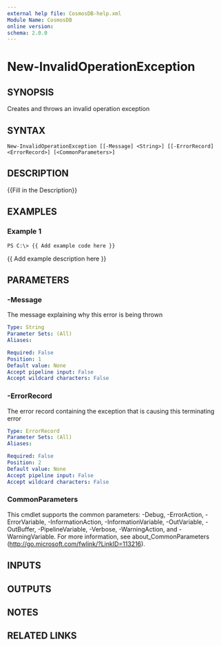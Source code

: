 ```yaml
---
external help file: CosmosDB-help.xml
Module Name: CosmosDB
online version: 
schema: 2.0.0
---
```


# New-InvalidOperationException

## SYNOPSIS
Creates and throws an invalid operation exception

## SYNTAX

```
New-InvalidOperationException [[-Message] <String>] [[-ErrorRecord] <ErrorRecord>] [<CommonParameters>]
```

## DESCRIPTION
{{Fill in the Description}}

## EXAMPLES

### Example 1
```
PS C:\> {{ Add example code here }}
```

{{ Add example description here }}

## PARAMETERS

### -Message
The message explaining why this error is being thrown

```yaml
Type: String
Parameter Sets: (All)
Aliases: 

Required: False
Position: 1
Default value: None
Accept pipeline input: False
Accept wildcard characters: False
```

### -ErrorRecord
The error record containing the exception that is causing this terminating error

```yaml
Type: ErrorRecord
Parameter Sets: (All)
Aliases: 

Required: False
Position: 2
Default value: None
Accept pipeline input: False
Accept wildcard characters: False
```

### CommonParameters
This cmdlet supports the common parameters: -Debug, -ErrorAction, -ErrorVariable, -InformationAction, -InformationVariable, -OutVariable, -OutBuffer, -PipelineVariable, -Verbose, -WarningAction, and -WarningVariable. For more information, see about_CommonParameters (http://go.microsoft.com/fwlink/?LinkID=113216).

## INPUTS

## OUTPUTS

## NOTES

## RELATED LINKS

